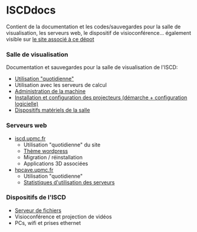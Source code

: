 # ISCDdocs
Contient de la documentation et les codes/sauvegardes pour la salle de visualisation, les serveurs web, le dispositif de visioconférence... également visible sur [le site associé à ce dépot](http://ISCDdocs.github.io)

### Salle de visualisation
Documentation et sauvegardes pour la salle de visualisation de l'ISCD:
* [Utilisation "quotidienne"](docs/visu/usageQuotidien.md)
* Utilisation avec les serveurs de calcul
* [Administration de la machine](docs/visu/administration.md)
* [Installation et configuration des projecteurs (démarche + configuration logicielle)](docs/visu/blendingNvidia.md)
* [Dispositifs matériels de la salle](docs/visu/dispositifs.md)

### Serveurs web
* [iscd.upmc.fr](http://iscd.upmc.fr)
  * Utilisation "quotidienne" du site
  * [Thème wordpress](docs/iscdupmc/theme.md)
  * Migration / réinstallation
  * Applications 3D associées
* [hpcave.upmc.fr](http://hpcave.upmc.fr)
  * Utilisation "quotidienne"
  * [Statistiques d'utilisation des serveurs](docs/hpcave/statistics.md)
  
### Dispositifs de l'ISCD
* [Serveur de fichiers](docs/iscd/serveurDeFichiers.md)
* Visioconférence et projection de vidéos
* PCs, wifi et prises ethernet
